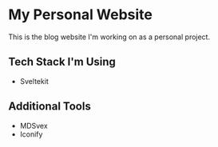 # My Personal Website

This is the blog website I'm working on as a personal project.

## Tech Stack I'm Using

- Sveltekit

## Additional Tools

- MDSvex
- Iconify